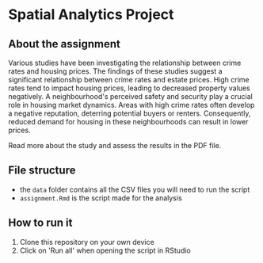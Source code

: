 # Spatial Analytics Project

## About the assignment

Various studies have been investigating the relationship between crime rates and housing prices. The findings of these studies suggest a significant relationship between crime rates and estate prices. High crime rates tend to impact housing prices, leading to decreased property values negatively. A neighbourhood's perceived safety and security play a crucial role in housing market dynamics. Areas with high crime rates often develop a negative reputation, deterring potential buyers or renters. Consequently, reduced demand for housing in these neighbourhoods can result in lower prices.

Read more about the study and assess the results in the PDF file.

## File structure

- the ```data``` folder contains all the CSV files you will need to run the script
- ```assignment.Rmd``` is the script made for the analysis

## How to run it

1. Clone this repository on your own device
2. Click on 'Run all' when opening the script in RStudio
